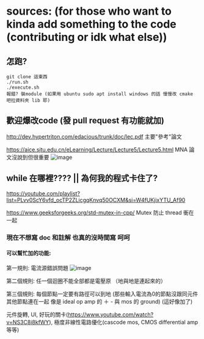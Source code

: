 # sources: (for those who want to kinda add something to the code (contributing or idk what else))
## 怎跑?
```
git clone 這東西
./run.sh
./execute.sh
報錯? 裝module (如果用 ubuntu sudo apt install windows 的話 慢慢改 cmake 吧拉資料夾 lib 耶)
```
## 歡迎爆改code (發 pull request 有功能就加)
http://dev.hypertriton.com/edacious/trunk/doc/lec.pdf 主要"參考"論文

https://aice.sjtu.edu.cn/eLearning/Lecture/Lecture5/Lecture5.html MNA 論文沒說到但很重要
![image](https://github.com/user-attachments/assets/d4fd5df3-9256-4567-a6d0-4b3ea16f15cd)

## while 在哪裡???? || 為何我的程式卡住了?
https://youtube.com/playlist?list=PLvv0ScY6vfd_ocTP2ZLicgqKnvq50OCXM&si=W4fUKjixYTU_Af90

https://www.geeksforgeeks.org/std-mutex-in-cpp/ Mutex 防止 thread 衝在一起

### 現在不想寫 doc 和註解 也真的沒時間寫 呵呵

#### 可以幫忙加的功能:

第一規則:
電流源錯誤問題
![image](https://github.com/user-attachments/assets/35755f98-f009-4667-b0c1-2d07c45d8c47)

第二個規則: 任一個迴圈不能全部都是電壓原 （地與地是連起來的）

第三個規則: 每個節點一定要有路徑可以到地 (那些輸入電流為0的節點沒跟同元件其他節點連在一起 像是 ideal op amp 的 ＋ -  與 mos 的 ground) (這好像加了)

元件旋轉, UI, 好玩的關卡(https://www.youtube.com/watch?v=NS3C8i8kfWY), 極度非線性電路優化(cascode mos, CMOS differential amp等等)

